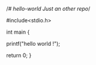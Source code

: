 /*# hello-world
Just an other repo*/

#include<stdio.h>


int main
{

printf("hello world !");

return 0;
}

